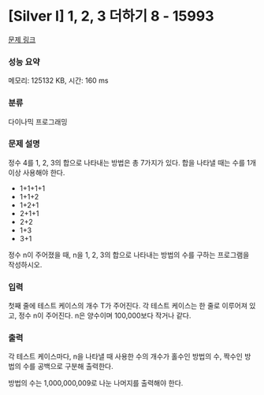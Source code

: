 # [Silver I] 1, 2, 3 더하기 8 - 15993 

[문제 링크](https://www.acmicpc.net/problem/15993) 

### 성능 요약

메모리: 125132 KB, 시간: 160 ms

### 분류

다이나믹 프로그래밍

### 문제 설명

<p>정수 4를 1, 2, 3의 합으로 나타내는 방법은 총 7가지가 있다. 합을 나타낼 때는 수를 1개 이상 사용해야 한다.</p>

<ul>
	<li>1+1+1+1</li>
	<li>1+1+2</li>
	<li>1+2+1</li>
	<li>2+1+1</li>
	<li>2+2</li>
	<li>1+3</li>
	<li>3+1</li>
</ul>

<p>정수 n이 주어졌을 때, n을 1, 2, 3의 합으로 나타내는 방법의 수를 구하는 프로그램을 작성하시오.</p>

### 입력 

 <p>첫째 줄에 테스트 케이스의 개수 T가 주어진다. 각 테스트 케이스는 한 줄로 이루어져 있고, 정수 n이 주어진다. n은 양수이며 100,000보다 작거나 같다.</p>

### 출력 

 <p>각 테스트 케이스마다, n을 나타낼 때 사용한 수의 개수가 홀수인 방법의 수, 짝수인 방법의 수를 공백으로 구분해 출력한다.</p>

<p>방법의 수는 1,000,000,009로 나눈 나머지를 출력해야 한다.</p>

